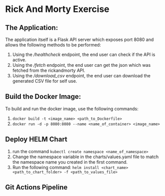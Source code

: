 # Rick And Morty Exercise

## The Application:
The application itself is a Flask API server which exposes port 8080 and allows the following methods to be performed:
1. Using the */healthcheck* endpoint, the end user can check if the API is active.
2. Using the */fetch* endpoint, the end user can get the json which was fetched from the rickandmorty API.
3. Using the */download_csv* endpoint, the end user can download the generated CSV file for self use.

## Build the Docker Image:
To build and run the docker image, use the following commands:
1. ```docker build -t <image_name> <path_to_Dockerfile>```
2. ```docker run -d -p 8080:8080 --name <name_of_container> <image_name>```

## Deploy HELM Chart
1. run the command ```kubectl create namespace <name_of_namespace>```
2. Change the namespace variable in the charts/values.yaml file to match the namespace name you created in the first command.
3. Run the following command:
```helm install <chart_name> <path_to_chart_folder> -f <path_to_values_file>```

## Git Actions Pipeline



